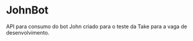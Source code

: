 # JohnBot
API para consumo do bot John criado para o teste da Take para a vaga de desenvolvimento. 
